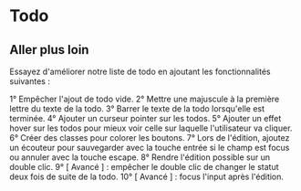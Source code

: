 # Todo

## Aller plus loin

Essayez d'améliorer notre liste de todo en ajoutant les fonctionnalités suivantes :

1° Empêcher l'ajout de todo vide.
2° Mettre une majuscule à la première lettre du texte de la todo.
3° Barrer le texte de la todo lorsqu'elle est terminée.
4° Ajouter un curseur pointer sur les todos.
5° Ajouter un effet hover sur les todos pour mieux voir celle sur laquelle l'utilisateur va cliquer.
6° Créer des classes pour colorer les boutons.
7° Lors de l'édition, ajoutez un écouteur pour sauvegarder avec la touche entrée si le champ est focus ou annuler avec la touche escape.
8° Rendre l'édition possible sur un double clic.
9° [ Avancé ] : empêcher le double clic de changer le statut deux fois de suite de la todo.
10° [ Avancé ] : focus l'input après l'édition.
